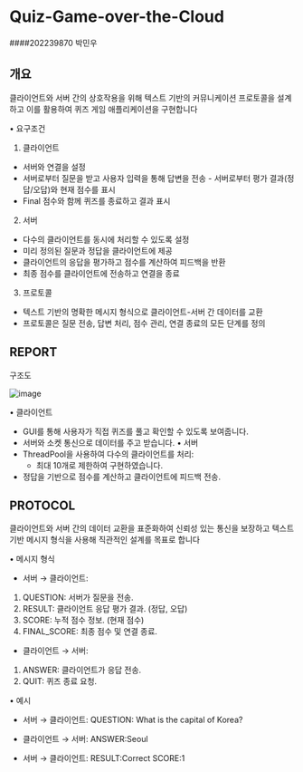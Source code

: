 # Quiz-Game-over-the-Cloud
####202239870 박민우

## 개요
클라이언트와 서버 간의 상호작용을 위해 텍스트 기반의 커뮤니케이션 프로토콜을 설계하고 이를 활용하여 퀴즈 게임 애플리케이션을 구현합니다
  
• 요구조건
1. 클라이언트
- 서버와 연결을 설정
- 서버로부터 질문을 받고 사용자 입력을 통해 답변을 전송
	  - 서버로부터 평가 결과(정답/오답)와 현재 점수를 표시
- Final 점수와 함께 퀴즈를 종료하고 결과 표시
2. 서버
 - 다수의 클라이언트를 동시에 처리할 수 있도록 설정
 - 미리 정의된 질문과 정답을 클라이언트에 제공
 - 클라이언트의 응답을 평가하고 점수를 계산하여 피드백을 반환
 - 최종 점수를 클라이언트에 전송하고 연결을 종료
3. 프로토콜
- 텍스트 기반의 명확한 메시지 형식으로 클라이언트-서버 간 데이터를 교환
- 프로토콜은 질문 전송, 답변 처리, 점수 관리, 연결 종료의 모든 단계를 정의

## REPORT
구조도

 ![image](https://github.com/user-attachments/assets/77a2dee4-7a31-463a-b93e-6dda5641497f)

• 클라이언트
  - GUI를 통해 사용자가 직접 퀴즈를 풀고 확인할 수 있도록 보여줍니다.
  - 서버와 소켓 통신으로 데이터를 주고 받습니다.
• 서버
  - ThreadPool을 사용하여 다수의 클라이언트를 처리:
    - 최대 10개로 제한하여 구현하였습니다.
  - 정답을 기반으로 점수를 계산하고 클라이언트에 피드백 전송.

## PROTOCOL
클라이언트와 서버 간의 데이터 교환을 표준화하여 신뢰성 있는 통신을 보장하고 텍스트 기반 메시지 형식을 사용해 직관적인 설계를 목표로 합니다

• 메시지 형식
- 서버 → 클라이언트:
1. QUESTION: 서버가 질문을 전송.
2. RESULT: 클라이언트 응답 평가 결과. (정답, 오답)
3. SCORE: 누적 점수 정보. (현재 점수)
4. FINAL_SCORE: 최종 점수 및 연결 종료.
- 클라이언트 → 서버:
1. ANSWER: 클라이언트가 응답 전송.
2. QUIT: 퀴즈 종료 요청.

• 예시
- 서버 → 클라이언트:
QUESTION: What is the capital of Korea?

- 클라이언트 → 서버:
ANSWER:Seoul

- 서버 → 클라이언트:
RESULT:Correct
SCORE:1
